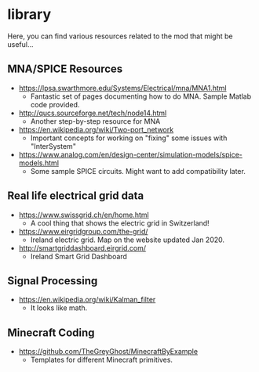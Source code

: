 # library

Here, you can find various resources related to the mod that might be useful...

## MNA/SPICE Resources

* https://lpsa.swarthmore.edu/Systems/Electrical/mna/MNA1.html
    * Fantastic set of pages documenting how to do MNA. Sample Matlab code provided.
* http://qucs.sourceforge.net/tech/node14.html
    * Another step-by-step resource for MNA
* https://en.wikipedia.org/wiki/Two-port_network
    * Important concepts for working on "fixing" some issues with "InterSystem"
* https://www.analog.com/en/design-center/simulation-models/spice-models.html
    * Some sample SPICE circuits. Might want to add compatibility later.


## Real life electrical grid data

* https://www.swissgrid.ch/en/home.html
    * A cool thing that shows the electric grid in Switzerland!
* https://www.eirgridgroup.com/the-grid/
    * Ireland electric grid. Map on the website updated Jan 2020.
* http://smartgriddashboard.eirgrid.com/
    * Ireland Smart Grid Dashboard


## Signal Processing

* https://en.wikipedia.org/wiki/Kalman_filter
    * It looks like math.


## Minecraft Coding

* https://github.com/TheGreyGhost/MinecraftByExample
    * Templates for different Minecraft primitives.